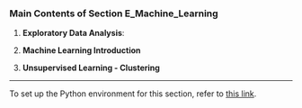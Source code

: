 ### Main Contents of Section E_Machine_Learning

1. **Exploratory Data Analysis**: 

2. **Machine Learning Introduction**

3. **Unsupervised Learning - Clustering**

---

To set up the Python environment for this section, refer to [this link](https://elearn.uef.fi/mod/hvp/view.php?id=635969).

